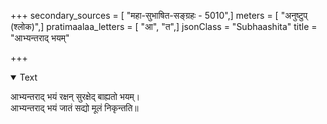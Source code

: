 +++
secondary_sources = [ "महा-सुभाषित-सङ्ग्रहः - 5010",]
meters = [ "अनुष्टुप् (श्लोक)",]
pratimaalaa_letters = [ "आ", "त",]
jsonClass = "Subhaashita"
title = "आभ्यन्तराद् भयम्"

+++

<details open><summary>Text</summary>

आभ्यन्तराद् भयं रक्षन् सुरक्षेद् बाह्यतो भयम्।  
आभ्यन्तराद् भयं जातं सद्यो मूलं निकृन्तति॥
</details>
